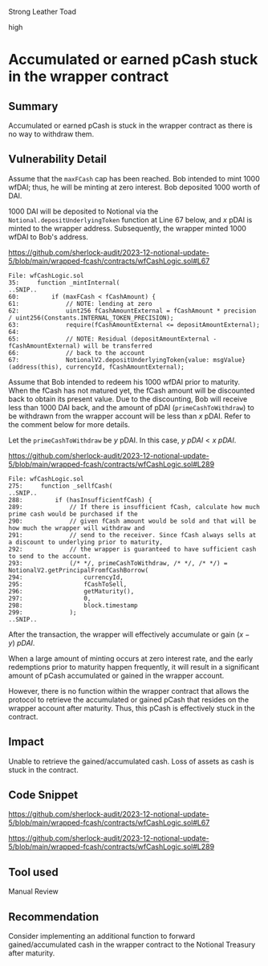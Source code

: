 Strong Leather Toad

high

# Accumulated or earned pCash stuck in the wrapper contract

## Summary

Accumulated or earned pCash is stuck in the wrapper contract as there is no way to withdraw them.

## Vulnerability Detail

Assume that the `maxFCash` cap has been reached. Bob intended to mint 1000 wfDAI; thus, he will be minting at zero interest. Bob deposited 1000 worth of DAI. 

1000 DAI will be deposited to Notional via the `Notional.depositUnderlyingToken` function at Line 67 below, and $x$ pDAI is minted to the wrapper address. Subsequently, the wrapper minted 1000 wfDAI to Bob's address.

https://github.com/sherlock-audit/2023-12-notional-update-5/blob/main/wrapped-fcash/contracts/wfCashLogic.sol#L67

```solidity
File: wfCashLogic.sol
35:     function _mintInternal(
..SNIP..
60:         if (maxFCash < fCashAmount) {
61:             // NOTE: lending at zero
62:             uint256 fCashAmountExternal = fCashAmount * precision / uint256(Constants.INTERNAL_TOKEN_PRECISION); 
63:             require(fCashAmountExternal <= depositAmountExternal); 
64: 
65:             // NOTE: Residual (depositAmountExternal - fCashAmountExternal) will be transferred
66:             // back to the account
67:             NotionalV2.depositUnderlyingToken{value: msgValue}(address(this), currencyId, fCashAmountExternal);
```

Assume that Bob intended to redeem his 1000 wfDAI prior to maturity. When the fCash has not matured yet, the fCash amount will be discounted back to obtain its present value. Due to the discounting, Bob will receive less than 1000 DAI back, and the amount of pDAI (`primeCashToWithdraw`) to be withdrawn from the wrapper account will be less than $x$ pDAI. Refer to the comment below for more details.

Let the `primeCashToWithdraw` be $y$ pDAI. In this case, $y\ pDAI < x\ pDAI$.

https://github.com/sherlock-audit/2023-12-notional-update-5/blob/main/wrapped-fcash/contracts/wfCashLogic.sol#L289

```solidity
File: wfCashLogic.sol
275:     function _sellfCash(
..SNIP..
288:         if (hasInsufficientfCash) {
289:             // If there is insufficient fCash, calculate how much prime cash would be purchased if the
290:             // given fCash amount would be sold and that will be how much the wrapper will withdraw and
291:             // send to the receiver. Since fCash always sells at a discount to underlying prior to maturity,
292:             // the wrapper is guaranteed to have sufficient cash to send to the account.
293:             (/* */, primeCashToWithdraw, /* */, /* */) = NotionalV2.getPrincipalFromfCashBorrow( 
294:                 currencyId,
295:                 fCashToSell, 
296:                 getMaturity(),
297:                 0, 
298:                 block.timestamp
299:             ); 
..SNIP..
```

After the transaction, the wrapper will effectively accumulate or gain $(x - y) \ pDAI$.

When a large amount of minting occurs at zero interest rate, and the early redemptions prior to maturity happen frequently, it will result in a significant amount of pCash accumulated or gained in the wrapper account.

However, there is no function within the wrapper contract that allows the protocol to retrieve the accumulated or gained pCash that resides on the wrapper account after maturity. Thus, this pCash is effectively stuck in the contract.

## Impact

Unable to retrieve the gained/accumulated cash. Loss of assets as cash is stuck in the contract.

## Code Snippet

https://github.com/sherlock-audit/2023-12-notional-update-5/blob/main/wrapped-fcash/contracts/wfCashLogic.sol#L67

https://github.com/sherlock-audit/2023-12-notional-update-5/blob/main/wrapped-fcash/contracts/wfCashLogic.sol#L289

## Tool used

Manual Review

## Recommendation

Consider implementing an additional function to forward gained/accumulated cash in the wrapper contract to the Notional Treasury after maturity.